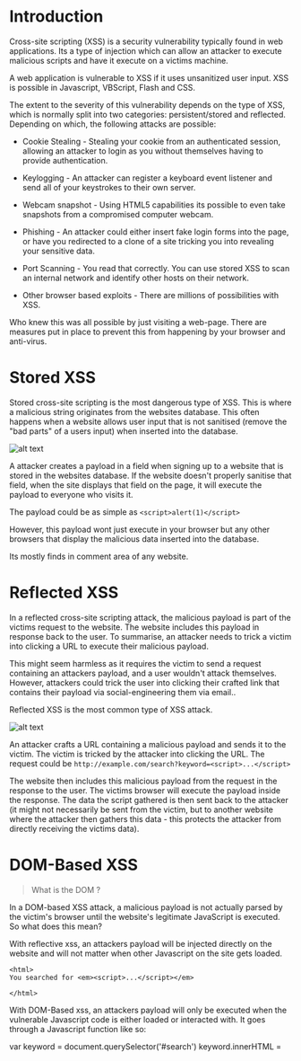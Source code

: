 # Introduction

Cross-site scripting (XSS) is a security vulnerability typically found in web applications. Its a type of injection which can allow an attacker to execute malicious scripts and have it execute on a victims machine.

A web application is vulnerable to XSS if it uses unsanitized user input. XSS is possible in Javascript, VBScript, Flash and CSS.

The extent to the severity of this vulnerability depends on the type of XSS, which is normally split into two categories: persistent/stored and reflected. Depending on which, the following attacks are possible:

- Cookie Stealing - Stealing your cookie from an authenticated session, allowing an attacker to login as you without themselves having to provide authentication.

- Keylogging - An attacker can register a keyboard event listener and send all of your keystrokes to their own server.

- Webcam snapshot - Using HTML5 capabilities its possible to even take snapshots from a compromised computer webcam.

- Phishing - An attacker could either insert fake login forms into the page, or have you redirected to a clone of a site tricking you into revealing your sensitive data.

- Port Scanning - You read that correctly. You can use stored XSS to scan an internal network and identify other hosts on their network.

- Other browser based exploits - There are millions of possibilities with XSS.

Who knew this was all possible by just visiting a web-page. There are measures put in place to prevent this from happening by your browser and anti-virus.

# Stored XSS

Stored cross-site scripting is the most dangerous type of XSS. This is where a malicious string originates from the websites database. This often happens when a website allows user input that is not sanitised (remove the "bad parts" of a users input) when inserted into the database.

![alt text](https://i.imgur.com/LCSFUTB.png "An Example")

A attacker creates a payload in a field when signing up to a website that is stored in the websites database. If the website doesn't properly sanitise that field, when the site displays that field on the page, it will execute the payload to everyone who visits it.

The payload could be as simple as `<script>alert(1)</script>`

However, this payload wont just execute in your browser but any other browsers that display the malicious data inserted into the database.

Its mostly finds in comment area of any website.

# Reflected XSS

In a reflected cross-site scripting attack, the malicious payload is part of the victims request to the website. The website includes this payload in response back to the user. To summarise, an attacker needs to trick a victim into clicking a URL to execute their malicious payload.

This might seem harmless as it requires the victim to send a request containing an attackers payload, and a user wouldn't attack themselves. However, attackers could trick the user into clicking their crafted link that contains their payload via social-engineering them via email..

Reflected XSS is the most common type of XSS attack.

![alt text](https://i.imgur.com/yX7zRh8.png "An Example")

An attacker crafts a URL containing a malicious payload and sends it to the victim. The victim is tricked by the attacker into clicking the URL. The request could be `http://example.com/search?keyword=<script>...</script>`

The website then includes this malicious payload from the request in the response to the user. The victims browser will execute the payload inside the response. The data the script gathered is then sent back to the attacker (it might not necessarily be sent from the victim, but to another website where the attacker then gathers this data - this protects the attacker from directly receiving the victims data).

# DOM-Based XSS

> What is the DOM ?

In a DOM-based XSS attack, a malicious payload is not actually parsed by the victim's browser until the website's legitimate JavaScript is executed. So what does this mean?

With reflective xss, an attackers payload will be injected directly on the website and will not matter when other Javascript on the site gets loaded.

```
<html>
You searched for <em><script>...</script></em>

</html>
```

With DOM-Based xss, an attackers payload will only be executed when the vulnerable Javascript code is either loaded or interacted with. It goes through a Javascript function like so:

var keyword = document.querySelector('#search')
keyword.innerHTML = <script>...</script>
